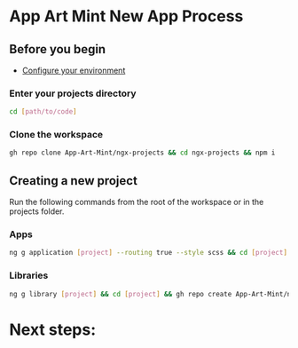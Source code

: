 # App Art Mint New App Process
## Before you begin
 - [Configure your environment](https://github.com/App-Art-Mint/.github/blob/prod/docs/prepare-env.md)

### Enter your projects directory
```bash
cd [path/to/code]
```

### Clone the workspace
```bash
gh repo clone App-Art-Mint/ngx-projects && cd ngx-projects && npm i
```

## Creating a new project
Run the following commands from the root of the workspace or in the projects folder.

### Apps
```bash
ng g application [project] --routing true --style scss && cd [project] && gh repo create App-Art-Mint/[project] --private --source=. --remote=upstream && git push && npm i
```

### Libraries
```bash
ng g library [project] && cd [project] && gh repo create App-Art-Mint/ngx-[project] --public --source=. --remote=upstream && git push && npm i
```

# Next steps:
